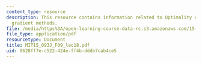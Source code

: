 ```yaml
---
content_type: resource
description: This resource contains information related to Optimality conditions and
  gradient methods.
file: /media/https%3A/open-learning-course-data-rc.s3.amazonaws.com/15-093j-optimization-methods-fall-2009/9628ff7ec522424eff4bdddb7cab4ce5_MIT15_093J_F09_lec18.pdf
file_type: application/pdf
resourcetype: Document
title: MIT15_093J_F09_lec18.pdf
uid: 9628ff7e-c522-424e-ff4b-dddb7cab4ce5
---
```

